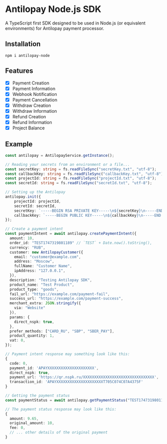 # Antilopay Node.js SDK

A TypeScript first SDK designed to be used in Node.js (or equivalent environments) for Antilopay payment processor.

## Installation

`npm i antilopay-node`

## Features

- [x] Payment Creation
- [x] Payment Information
- [x] Webhook Notification
- [x] Payment Cancellation
- [x] Withdraw Creation
- [x] Withdraw Information
- [x] Refund Creation
- [x] Refund Information
- [x] Project Balance

## Example

```ts
const antilopay = AntilopayService.getInstance();

// Reading your secrets from an environment or a file...
const secretKey: string = fs.readFileSync("secretKey.txt", "utf-8");
const callbackKey: string = fs.readFileSync("callbackKey.txt", "utf-8");
const projectId: string = fs.readFileSync("projectId.txt", "utf-8");
const secretId: string = fs.readFileSync("secretId.txt", "utf-8");

// Setting up the Antilopay
antilopay.init({
	projectId: projectId,
	secretId: secretId,
	secretKey: `-----BEGIN RSA PRIVATE KEY-----\n${secretKey}\n-----END RSA PRIVATE KEY-----`,
	callbackKey: `-----BEGIN PUBLIC KEY-----\n${callbackKey}\n-----END PUBLIC KEY-----`,
});

// Create a payment intent
const paymentIntent = await antilopay.createPaymentIntent({
  amount: 10,
  order_id: "TEST1747319801189" // `TEST` + Date.now().toString(),
  currency: "RUB",
  customer: new AntilopayCustomer({
    email: "customer@example.com",
    address: "Moscow",
    fullName: "Customer Name",
    ipAddress: "127.0.0.1",
  }),
  description: "Testing Antilopay SDK",
  product_name: "Test Product",
  product_type: "goods",
  fail_url: "https://example.com/payment-fail",
  success_url: "https://example.com/payment-success",
  merchant_extra: JSON.stringify({
    via: "Website"
  }),
  params: {
    direct_nspk: true,
  },
  prefer_methods: ["CARD_RU", "SBP", "SBER_PAY"],
  product_quantity: 1,
  vat: 0,
});

// Payment intent response may something look like this:
{
  code: 0,
  payment_id: 'APAYXXXXXXXXXXXXXXXXXXXXX',
  direct_nspk: true,
  payment_url: 'https://qr.nspk.ru/XXXXXXXXXXXXXXXXXXXXXXXXXXXXXXXX',
  transaction_id: 'APAYXXXXXXXXXXXXXXXXXXXXXT705C074C07A4375F'
}

// Getting the payment status
const paymentStatus = await antilopay.getPaymentStatus("TEST1747319801189");

// The payment status response may look like this:
{
  amount: 9.65,
  original_amount: 10,
  fee: 0,
  // ... other details of the original payment
}
```
